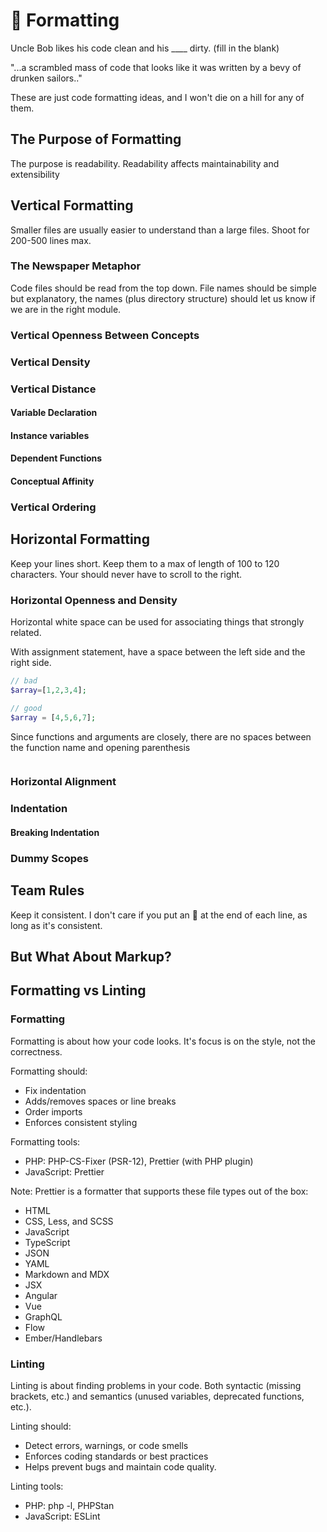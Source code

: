# 🎨 Formatting

Uncle Bob likes his code clean and his ____ dirty. (fill in the blank)

"...a scrambled mass of code that looks like it was written by a bevy of drunken sailors.."

These are just code formatting ideas, and I won't die on a hill for any of them.

## The Purpose of Formatting

The purpose is readability. Readability affects maintainability and extensibility

## Vertical Formatting

Smaller files are usually easier to understand than a large files. Shoot for 200-500 lines max.

### The Newspaper Metaphor

Code files should be read from the top down. File names should be simple but explanatory, the names (plus directory structure) should let us know if we are in the right module.

### Vertical Openness Between Concepts

### Vertical Density

### Vertical Distance

#### Variable Declaration

#### Instance variables

#### Dependent Functions

#### Conceptual Affinity

### Vertical Ordering

## Horizontal Formatting

Keep your lines short. Keep them to a max of length of 100 to 120 characters. Your should never have to scroll to the right.

### Horizontal Openness and Density

Horizontal white space can be used for associating things that strongly related.

With assignment statement, have a space between the left side and the right side.

```php
// bad
$array=[1,2,3,4];

// good
$array = [4,5,6,7];
```

Since functions and arguments are closely, there are no spaces between the function name and opening parenthesis

```php
```

### Horizontal Alignment

### Indentation

#### Breaking Indentation

### Dummy Scopes

## Team Rules

Keep it consistent. I don't care if you put an 🍆 at the end of each line, as long as it's consistent.

## But What About Markup?

## Formatting vs Linting

### Formatting

Formatting is about how your code looks. It's focus is on the style, not the correctness.

Formatting should:

- Fix indentation
- Adds/removes spaces or line breaks
- Order imports
- Enforces consistent styling

Formatting tools:

- PHP: PHP-CS-Fixer (PSR-12), Prettier (with PHP plugin)
- JavaScript: Prettier

Note: Prettier is a formatter that supports these file types out of the box:

- HTML
- CSS, Less, and SCSS
- JavaScript
- TypeScript
- JSON
- YAML
- Markdown and MDX
- JSX
- Angular
- Vue
- GraphQL
- Flow
- Ember/Handlebars


### Linting

Linting is about finding problems in your code. Both syntactic (missing brackets, etc.) and semantics (unused variables, deprecated functions, etc.).

Linting should:

- Detect errors, warnings, or code smells
- Enforces coding standards or best practices
- Helps prevent bugs and maintain code quality.

Linting tools:

- PHP: php -l, PHPStan
- JavaScript: ESLint

